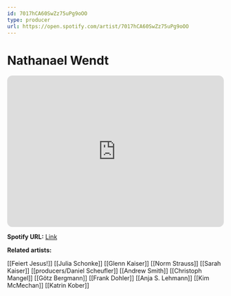 ```yaml
---
id: 7017hCA60SwZz75uPg9oOO
type: producer
url: https://open.spotify.com/artist/7017hCA60SwZz75uPg9oOO
---
```

# Nathanael Wendt

<iframe style="border-radius:12px" src="https://open.spotify.com/embed/artist/7017hCA60SwZz75uPg9oOO" width="100%" height="352" frameBorder="0" allowfullscreen="" allow="autoplay; clipboard-write; encrypted-media; fullscreen; picture-in-picture" loading="lazy"></iframe>

**Spotify URL:** [Link](https://open.spotify.com/artist/7017hCA60SwZz75uPg9oOO)

**Related artists:**

[[Feiert Jesus!]]
[[Julia Schonke]]
[[Glenn Kaiser]]
[[Norm Strauss]]
[[Sarah Kaiser]]
[[producers/Daniel Scheufler]]
[[Andrew Smith]]
[[Christoph Mangel]]
[[Götz Bergmann]]
[[Frank Dohler]]
[[Anja S. Lehmann]]
[[Kim McMechan]]
[[Katrin Kober]]
